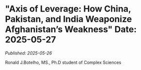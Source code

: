 # "Axis of Leverage: How China, Pakistan, and India Weaponize Afghanistan’s Weakness" Date: 2025-05-27

*Published: 2025-05-26*

Ronald J.Botelho, MS., Ph.D student of Complex Sciences